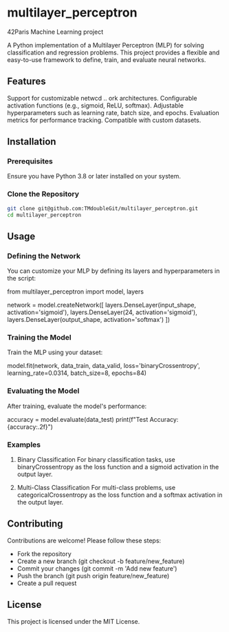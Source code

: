 # multilayer_perceptron

42Paris Machine Learning project

A Python implementation of a Multilayer Perceptron (MLP) for solving classification and regression problems. This project provides a flexible and easy-to-use framework to define, train, and evaluate neural networks.

## Features
Support for customizable netwcd ..  ork architectures.
Configurable activation functions (e.g., sigmoid, ReLU, softmax).
Adjustable hyperparameters such as learning rate, batch size, and epochs.
Evaluation metrics for performance tracking.
Compatible with custom datasets.

## Installation
### Prerequisites
Ensure you have Python 3.8 or later installed on your system.

### Clone the Repository
```bash
git clone git@github.com:TMdoubleGit/multilayer_perceptron.git
cd multilayer_perceptron
```

## Usage
### Defining the Network
You can customize your MLP by defining its layers and hyperparameters in the script:

from multilayer_perceptron import model, layers

network = model.createNetwork([
    layers.DenseLayer(input_shape, activation='sigmoid'),
    layers.DenseLayer(24, activation='sigmoid'),
    layers.DenseLayer(output_shape, activation='softmax')
])

### Training the Model
Train the MLP using your dataset:

model.fit(network, data_train, data_valid, 
          loss='binaryCrossentropy', 
          learning_rate=0.0314, 
          batch_size=8, 
          epochs=84)

### Evaluating the Model
After training, evaluate the model's performance:

accuracy = model.evaluate(data_test)
print(f"Test Accuracy: {accuracy:.2f}")
### Examples
1. Binary Classification
For binary classification tasks, use binaryCrossentropy as the loss function and a sigmoid activation in the output layer.

2. Multi-Class Classification
For multi-class problems, use categoricalCrossentropy as the loss function and a softmax activation in the output layer.

## Contributing
Contributions are welcome! Please follow these steps:

- Fork the repository
- Create a new branch (git checkout -b feature/new_feature)
- Commit your changes (git commit -m 'Add new feature')
- Push the branch (git push origin feature/new_feature)
- Create a pull request

## License
This project is licensed under the MIT License.